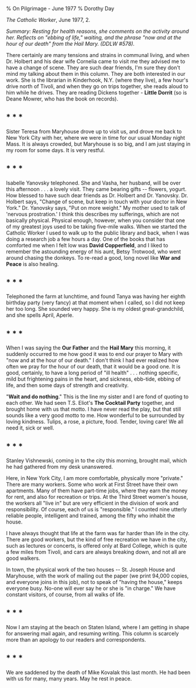 % On Pilgrimage - June 1977
% Dorothy Day

*The Catholic Worker*, June 1977, 2.

*Summary: Resting for health reasons, she comments on the activity
around her. Reflects on "ebbing of life," waiting, and the phrase "now
and at the hour of our death" from the Hail Mary. (DDLW \#578).*

There certainly are many tensions and strains in communal living, and
when Dr. Holbert and his dear wife Cornelia came to visit me they
advised me to have a change of scene. They are such dear friends, I'm
sure they don't mind my talking about them in this column. They are both
interested in our work. She is the librarian in Kinderhook, N.Y. (where
they live), a few hour's drive north of Tivoli, and when they go on
trips together, she reads aloud to him while he drives. They are reading
Dickens together - **Little Dorrit** (so is Deane Mowrer, who has the
book on records).

\* \* \*
---

Sister Teresa from Maryhouse drove up to visit us, and drove me back to
New York City with her, where we were in time for our usual Monday night
Mass. It is always crowded, but Maryhouse is so big, and I am just
staying in my room for some days. It is very restful.

\* \* \*
---

Isabelle Yanovsky telephoned. She and Vasha, her husband, will be over
this afternoon . . . a lovely visit. They came bearing gifts -- flowers,
yogurt. How blessed to have such dear friends as Dr. Holbert and Dr.
Yanovsky. Dr. Holbert says, "Change of scene, but keep in touch with
your doctor in New York." Dr. Yanovsky says, "Put on more weight." My
mother used to talk of 'nervous prostration.' I think this describes my
sufferings, which are not basically physical. Physical enough, however,
when you consider that one of my greatest joys used to be taking
five-mile walks. When we started the Catholic Worker I used to walk up
to the public library and back, when I was doing a research job a few
hours a day. One of the books that has comforted me when I felt low was
**David Copperfield**, and I liked to remember the astounding energy of
his aunt, Betsy Trotwood, who went around chasing the donkeys. To
re-read a good, long novel like **War and Peace** is also healing.

\* \* \*
---

Telephoned the farm at lunchtime, and found Tanya was having her eighth
birthday party (very fancy) at that moment when I called, so I did not
keep her too long. She sounded very happy. She is my oldest
great-grandchild, and she spells April, Aperle.

\* \* \*
---

When I was saying the **Our Father** and the **Hail Mary** this morning,
it suddenly occurred to me how good it was to end our prayer to Mary
with "now and at the hour of our death." I don't think I had ever
realized how often we pray for the hour of our death, that it would be a
good one. It is good, certainly, to have a long period of "ill health" .
. . nothing specific, mild but frightening pains in the heart, and
sickness, ebb-tide, ebbing of life, and then some days of strength and
creativity.

"**Wait and do nothing**." This is the line my sister and I are fond of
quoting to each other. We had seen T.S. Eliot's **The Cocktail Party**
together, and brought home with us that motto. I have never read the
play, but that still sounds like a very good motto to me. How wonderful
to be surrounded by loving kindness. Tulips, a rose, a picture, food.
Tender, loving care! We all need it, sick or well.

\* \* \*
---

Stanley Vishnewski, coming in to the city this morning, brought mail,
which he had gathered from my desk unanswered.

Here, in New York City, I am more comfortable, physically more
"private." There are many workers. Some who work at First Street have
their own apartments. Many of them have part-time jobs, where they earn
the money for rent, and also for recreation or trips. At the Third
Street women's house, the workers all "live in" but are very efficient
in the division of work and responsibility. Of course, each of us is
"responsible." I counted nine utterly reliable people, intelligent and
trained, among the fifty who inhabit the house.

I have always thought that life at the farm was far harder than life in
the city. There are good workers, but the kind of free recreation we
have in the city, such as lectures or concerts, is offered only at Bard
College, which is quite a few miles from Tivoli, and cars are always
breaking down, and not all are good walkers.

In town, the physical work of the two houses -- St. Joseph House and
Maryhouse, with the work of mailing out the paper (we print 94,000
copies, and everyone joins in this job), not to speak of "having the
house," keeps everyone busy. No-one will ever say he or she is "in
charge." We have constant visitors, of course, from all walks of life.

\* \* \*
---

Now I am staying at the beach on Staten Island, where I am getting in
shape for answering mail again, and resuming writing. This column is
scarcely more than an apology to our readers and correspondents.

\* \* \*
---

We are saddened by the death of Mike Kovalak this last month. He had
been with us for many, many years. May he rest in peace.
